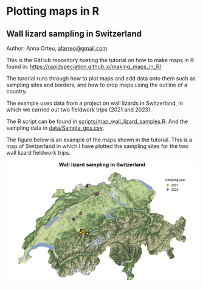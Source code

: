 # Plotting maps in R 
## Wall lizard sampling in Switzerland
Author: Anna Orteu, afarreo@gmail.com

This is the GitHub repository hosting the tutorial on how to make maps in R found in: <https://rapidspeciation.github.io/making_maps_in_R/>

The turorial runs through how to plot maps and add data onto them such as sampling sites and borders, and how to crop maps using the outline of a country.

The example uses data from a project on wall lizards in Switzerland, in which we carried out two fieldwork trips (2021 and 2023).

The R script can be found in [scripts/map_wall_lizard_samples.R](scripts/map_wall_lizard_samples.R). And the sampling data in [data/Sample_gps.csv](data/Sample_gps.csv).

The figure below is an example of the maps shown in the tutorial. This is a map of Switzerland in which I have plotted the sampling sites for the two wall lizard fieldwork trips.

![map](data/map_switzerland_lizards.png)
